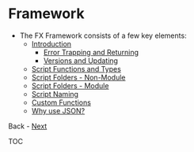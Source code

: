 # Framework

- The FX Framework consists of a few key elements:
  - [Introduction](Introduction.md)
    - [Error Trapping and Returning](Error_Trapping_Returning.md)
    - [Versions and Updating](Versions_Updating.md)
  - [Script Functions and Types](Script_Functions_And_Types.md)
  - [Script Folders - Non-Module](Script_Folders_Non_Module.md)
  - [Script Folders - Module](Script_Folders_Module.md)
  - [Script Naming](Script_Naming.md)
  - [Custom Functions](Custom_Functions.md)
  - [Why use JSON?](Why_JSON.md)

Back - [Next](Introduction.md)

TOC
